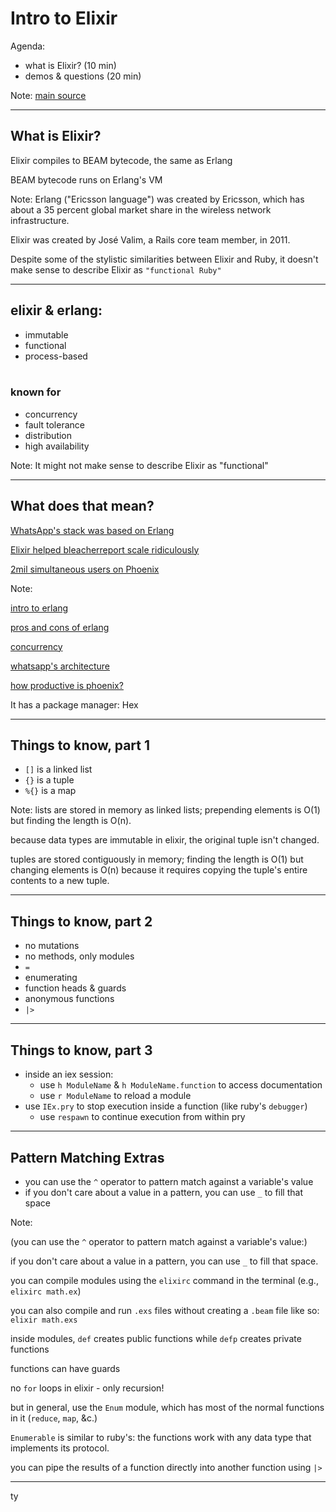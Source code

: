 
# Intro to Elixir

Agenda:

+ what is Elixir? (10 min)
+ demos & questions (20 min)

Note:
[main source](http://elixir-lang.org/getting-started/introduction.html)

---

## What is Elixir?

Elixir compiles to BEAM bytecode, the same as Erlang

BEAM bytecode runs on Erlang's VM

Note:
Erlang ("Ericsson language") was created by Ericsson, which has about 
a 35 percent global market share in the wireless network infrastructure.

Elixir was created by José Valim, a Rails core team member, in 2011.

Despite some of the stylistic similarities between Elixir and Ruby, 
it doesn't make sense to describe Elixir as `"functional Ruby"`

---

## elixir & erlang:

+ immutable
+ functional
+ process-based
<br/><br/>
### known for
+ concurrency
+ fault tolerance
+ distribution
+ high availability

Note:
It might not make sense to describe Elixir as "functional"

---

## What does that mean?

[WhatsApp's stack was based on Erlang](https://blog.whatsapp.com/170/ONE-MILLION%21?p=170)

[Elixir helped bleacherreport scale ridiculously](https://cdn.ampproject.org/c/www.techworld.com/apps/how-elixir-helped-bleacher-report-handle-8x-more-traffic-3653957/?amp)

[2mil simultaneous users on Phoenix](http://www.phoenixframework.org/blog/the-road-to-2-million-websocket-connections)

Note:

[intro to erlang](http://learnyousomeerlang.com/introduction)

[pros and cons of erlang](http://learnyousomeerlang.com/introduction#kool-aid)

[concurrency](http://learnyousomeerlang.com/the-hitchhikers-guide-to-concurrency)

[whatsapp's architecture](http://highscalability.com/blog/2014/2/26/the-whatsapp-architecture-facebook-bought-for-19-billion.html)

[how productive is phoenix?](http://blog.carbonfive.com/2016/04/19/elixir-and-phoenix-the-future-of-web-apis-and-apps/)

It has a package manager: Hex

---

## Things to know, part 1

+ `[]` is a linked list
+ `{}` is a tuple
+ `%{}` is a map

Note:
lists are stored in memory as linked lists; prepending elements is O(1) but finding the length is O(n).

because data types are immutable in elixir, the original tuple isn't changed.

tuples are stored contiguously in memory; finding the length is O(1) but changing elements is O(n) because it requires copying the tuple's entire contents to a new tuple.

---

## Things to know, part 2

+ no mutations
+ no methods, only modules
+ `=`
+ enumerating
+ function heads & guards
+ anonymous functions
+ `|>`

---

## Things to know, part 3

+ inside an iex session:
  + use `h ModuleName` & `h ModuleName.function` to access documentation
  + use `r ModuleName` to reload a module
+ use `IEx.pry` to stop execution inside a function (like ruby's `debugger`)
  + use `respawn` to continue execution from within pry

---

## Pattern Matching Extras

+ you can use the `^` operator to pattern match against a variable's value
+ if you don't care about a value in a pattern, you can use `_` to fill that space

Note:

(you can use the `^` operator to pattern match against a variable's value:)

if you don't care about a value in a pattern, you can use `_` to fill that space.

you can compile modules using the `elixirc` command in the terminal (e.g., `elixirc math.ex`)

you can also compile and run `.exs` files without creating a `.beam` file like so: `elixir math.exs`

inside modules, `def` creates public functions while `defp` creates private functions

functions can have guards

no `for` loops in elixir - only recursion!

but in general, use the `Enum` module, which has most of the normal functions in it (`reduce`, `map`, &c.)

`Enumerable` is similar to ruby's: the functions work with any data type that implements its protocol.

you can pipe the results of a function directly into another function using `|>`

---

ty
